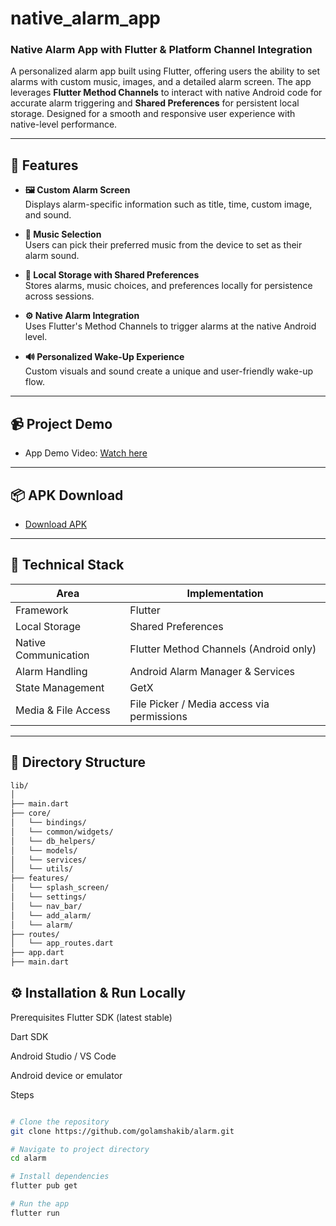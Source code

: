 # native_alarm_app

### Native Alarm App with Flutter & Platform Channel Integration

A personalized alarm app built using Flutter, offering users the ability to set alarms with custom music, images, and a detailed alarm screen. The app leverages **Flutter Method Channels** to interact with native Android code for accurate alarm triggering and **Shared Preferences** for persistent local storage. Designed for a smooth and responsive user experience with native-level performance.

---

## 🚀 Features

- **🖼 Custom Alarm Screen**  
  Displays alarm-specific information such as title, time, custom image, and sound.

- **🎵 Music Selection**  
  Users can pick their preferred music from the device to set as their alarm sound.

- **💾 Local Storage with Shared Preferences**  
  Stores alarms, music choices, and preferences locally for persistence across sessions.

- **⚙️ Native Alarm Integration**  
  Uses Flutter's Method Channels to trigger alarms at the native Android level.

- **🔊 Personalized Wake-Up Experience**  
  Custom visuals and sound create a unique and user-friendly wake-up flow.

---

## 📹 Project Demo

- App Demo Video: [Watch here](https://your-video-link.com)

---

## 📦 APK Download

- [Download APK](https://your-apk-link.com)

---

## 🧩 Technical Stack

| Area                     | Implementation                            |
|--------------------------|--------------------------------------------|
| Framework                | Flutter                                    |
| Local Storage            | Shared Preferences                         |
| Native Communication     | Flutter Method Channels (Android only)     |
| Alarm Handling           | Android Alarm Manager & Services           |
| State Management         | GetX                                       |
| Media & File Access      | File Picker / Media access via permissions |

---

## 📂 Directory Structure

```bash
lib/
│
├── main.dart
├── core/
│   └── bindings/
│   └── common/widgets/
│   └── db_helpers/
│   └── models/
│   └── services/
│   └── utils/
├── features/
│   └── splash_screen/
│   └── settings/
│   └── nav_bar/
│   └── add_alarm/
│   └── alarm/
├── routes/
│   └── app_routes.dart
├── app.dart
├── main.dart


```

## ⚙️ Installation & Run Locally
Prerequisites
Flutter SDK (latest stable)

Dart SDK

Android Studio / VS Code

Android device or emulator

Steps

```bash

# Clone the repository
git clone https://github.com/golamshakib/alarm.git

# Navigate to project directory
cd alarm

# Install dependencies
flutter pub get

# Run the app
flutter run

```
